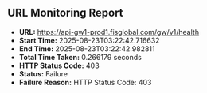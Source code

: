 ## URL Monitoring Report

- **URL:** https://api-gw1-prod1.fisglobal.com/gw/v1/health
- **Start Time:** 2025-08-23T03:22:42.716632
- **End Time:** 2025-08-23T03:22:42.982811
- **Total Time Taken:** 0.266179 seconds
- **HTTP Status Code:** 403
- **Status:** Failure
- **Failure Reason:** HTTP Status Code: 403
